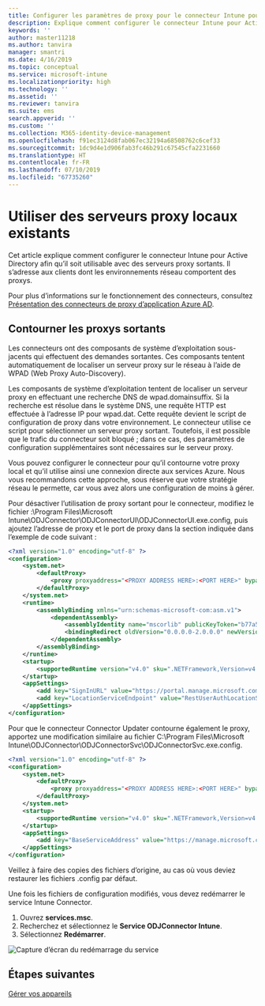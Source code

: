 ```yaml
---
title: Configurer les paramètres de proxy pour le connecteur Intune pour Active Directory
description: Explique comment configurer le connecteur Intune pour Active Directory afin qu’il soit utilisable avec des serveurs proxy locaux existants.
keywords: ''
author: master11218
ms.author: tanvira
manager: smantri
ms.date: 4/16/2019
ms.topic: conceptual
ms.service: microsoft-intune
ms.localizationpriority: high
ms.technology: ''
ms.assetid: ''
ms.reviewer: tanvira
ms.suite: ems
search.appverid: ''
ms.custom: ''
ms.collection: M365-identity-device-management
ms.openlocfilehash: f91ec3124d8fab067ec32194a68508762c6cef33
ms.sourcegitcommit: 1dc9d4e1d906fab3fc46b291c67545cfa2231660
ms.translationtype: HT
ms.contentlocale: fr-FR
ms.lasthandoff: 07/10/2019
ms.locfileid: "67735260"
---
```

# <a name="work-with-existing-on-premises-proxy-servers"></a>Utiliser des serveurs proxy locaux existants

Cet article explique comment configurer le connecteur Intune pour Active Directory afin qu’il soit utilisable avec des serveurs proxy sortants. Il s’adresse aux clients dont les environnements réseau comportent des proxys.

Pour plus d’informations sur le fonctionnement des connecteurs, consultez [Présentation des connecteurs de proxy d’application Azure AD](https://docs.microsoft.com/azure/active-directory/manage-apps/application-proxy-connectors).

## <a name="bypass-outbound-proxies"></a>Contourner les proxys sortants

Les connecteurs ont des composants de système d’exploitation sous-jacents qui effectuent des demandes sortantes. Ces composants tentent automatiquement de localiser un serveur proxy sur le réseau à l’aide de WPAD (Web Proxy Auto-Discovery).

Les composants de système d’exploitation tentent de localiser un serveur proxy en effectuant une recherche DNS de wpad.domainsuffix. Si la recherche est résolue dans le système DNS, une requête HTTP est effectuée à l’adresse IP pour wpad.dat. Cette requête devient le script de configuration de proxy dans votre environnement. Le connecteur utilise ce script pour sélectionner un serveur proxy sortant. Toutefois, il est possible que le trafic du connecteur soit bloqué ; dans ce cas, des paramètres de configuration supplémentaires sont nécessaires sur le serveur proxy.

Vous pouvez configurer le connecteur pour qu’il contourne votre proxy local et qu’il utilise ainsi une connexion directe aux services Azure. Nous vous recommandons cette approche, sous réserve que votre stratégie réseau le permette, car vous avez alors une configuration de moins à gérer.

Pour désactiver l’utilisation de proxy sortant pour le connecteur, modifiez le fichier :\Program Files\Microsoft Intune\ODJConnector\ODJConnectorUI\ODJConnectorUI.exe.config, puis ajoutez l’adresse de proxy et le port de proxy dans la section indiquée dans l’exemple de code suivant :

```xml
<?xml version="1.0" encoding="utf-8" ?>
<configuration>
    <system.net>  
        <defaultProxy>   
            <proxy proxyaddress="<PROXY ADDRESS HERE>:<PORT HERE>" bypassonlocal="True" usesystemdefault="True"/>   
        </defaultProxy>  
    </system.net>
    <runtime>
        <assemblyBinding xmlns="urn:schemas-microsoft-com:asm.v1">
            <dependentAssembly>
                <assemblyIdentity name="mscorlib" publicKeyToken="b77a5c561934e089" culture="neutral"/>
                <bindingRedirect oldVersion="0.0.0.0-2.0.0.0" newVersion="4.6.0.0" />
            </dependentAssembly>
        </assemblyBinding>
    </runtime>
    <startup> 
        <supportedRuntime version="v4.0" sku=".NETFramework,Version=v4.6" />
    </startup>
    <appSettings>
        <add key="SignInURL" value="https://portal.manage.microsoft.com/Home/ClientLogon"/>
        <add key="LocationServiceEndpoint" value="RestUserAuthLocationService/RestUserAuthLocationService/ServiceAddresses"/>
    </appSettings>
</configuration>
```

Pour que le connecteur Connector Updater contourne également le proxy, apportez une modification similaire au fichier C:\Program Files\Microsoft Intune\ODJConnector\ODJConnectorSvc\ODJConnectorSvc.exe.config.

```xml
<?xml version="1.0" encoding="utf-8" ?>
<configuration>
    <system.net>  
        <defaultProxy>   
            <proxy proxyaddress="<PROXY ADDRESS HERE>:<PORT HERE>" bypassonlocal="True" usesystemdefault="True"/>   
        </defaultProxy>  
    </system.net>
    <startup>
        <supportedRuntime version="v4.0" sku=".NETFramework,Version=v4.6" />
    </startup>
    <appSettings>
        <add key="BaseServiceAddress" value="https://manage.microsoft.com/" />
    </appSettings>
</configuration>
```

Veillez à faire des copies des fichiers d’origine, au cas où vous deviez restaurer les fichiers .config par défaut.

Une fois les fichiers de configuration modifiés, vous devez redémarrer le service Intune Connector. 

1. Ouvrez **services.msc**.
2. Recherchez et sélectionnez le **Service ODJConnector Intune**.
3. Sélectionnez **Redémarrer**.

![Capture d’écran du redémarrage du service](media/autopilot-hybrid-connector-proxy/service-restart.png)


## <a name="next-steps"></a>Étapes suivantes

[Gérer vos appareils](device-management.md)